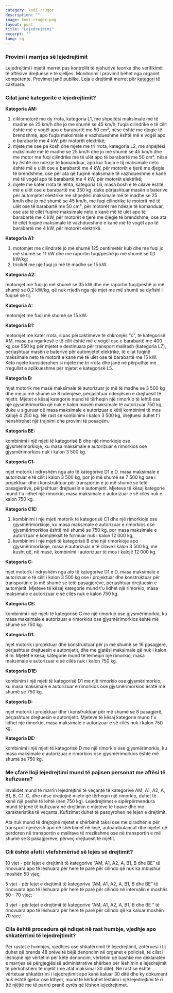 ```yaml
---
category: kodi-rrugor
description: ""
image: kodi-rrugor.png
layout: post
title: "Lejedrejtimi"
excerpt: ""
lang: sq
---
```

<script>
var data = { topics: [
  {
    title: "Provimi i marrjes së leje drejtimit",
    text: function(){ return $("#part1").html(); }
  },
  {
    title: "Kategoritë e leje drejtimit",
    text: function(){ return $("#part2").html(); }
  },
  {
    title: "Lejedrejtimi per personat me aftësi të kufizuara",
    text: function(){ return $("#part3").html(); }
  },
  {
    title: "Afati i vlefshmërisë së leje drejtimit",
    text: function(){ return $("#part4").html(); }
  },
  {
    title: "Humbja e lejedrejtimit",
    text: function(){ return $("#part5").html(); }
  }  
]};
</script>

<div id="part1" class="hidden">
<h3>Provimi i marrjes së lejedrejtimit</h3>
Lejedrejtimi i mjetit merret pas kontrollit të njohurive teorike dhe verifikimit të aftësive drejtuese e të sjelljes. Monitorimi i provimit bëhet nga organet kompetente. Provimet janë publike. Leja e drejtimit merret për <a href="#1" data-toggle="tab" id="link-kategorite" onclick='$(".custom-nav-tabs li:eq(0)").removeClass("active");$(".custom-nav-tabs li:eq(1)").addClass("active");'>kategori</a> të caktuara.
</div>

<div id="part2" class="hidden">
<h3>Cilat janë kategoritë e lejedrejtimit?</h3>
<b>Kategoria AM:</b>
<ol style="list-style-type: roman;">
<li>ciklomotorë me dy rrota, kategoria L1, me shpejtësi maksimale më të madhe se 25 km/h dhe jo me shumë se 45 km/h, fuqia cilindrike e të cilit është më e vogël apo e barabartë me 50 cm³, nëse është me djegie të brendshme, apo fuqia maksimale e vazhdueshme është më e vogël apo e barabartë me 4 kW, për motorët elektrikë;</li>
<li>mjete me ose pa kosh dhe mjete me tri rrota, kategoria L2, me shpejtësi maksimale më të madhe se 25 km/h dhe jo më shumë se 45 km/h dhe me motor me fuqi cilindrike më të ulët apo të barabartë me 50 cm³, nëse ky është me ndezje të komanduar, apo kur fuqia e tij maksimale neto është më e ulët ose e barabartë me 4 kW, për motorët e tjerë me djegie të brendshme, ose për ata që fuqinë maksimale të vazhdueshme e kanë më të vogël apo të barabartë me 4 kW, për motorët elektrikë;</li>
<li>mjete me katër rrota të lehta, kategoria L6, masa bosh e të cilave është më e ulët ose e barabartë me 350 kg, duke përjashtuar masën e baterive për automjetet elektrike me shpejtësi maksimale më të madhe se 25 km/h dhe jo më shumë se 45 km/h, me fuqi cilindrike të motorit më të ulët ose të barabartë me 50 cm³, për motorët me ndezje të komanduar, ose ata të cilët fuqinë maksimale neto e kanë më të ulët apo të barabartë me 4 kW, për motorët e tjerë me djegie të brendshme; ose ata të cilët fuqinë maksimale të vazhdueshme e kanë më të vogël apo të barabartë me 4 kW, për motorët elektrikë.</li>
</ol>
<b>Kategoria A1:</b>
<ol style="list-style-type: roman;">
<li>motomjet me cilindratë jo më shumë 125 centimetër kub dhe me fuqi jo më shumë se 11 kW dhe me raportin fuqi/peshë jo më shumë se 0,1 kW/kg;</li>
<li>tricikël me një fuqi jo më të madhe se 15 kW.</li>
</ol>
<b>Kategoria A2:</b> <p>motomjet me fuqi jo më shumë se 35 kW dhe me raportin fuqi/peshë jo më shumë se 0,2 kW/kg, që nuk rrjedh nga një mjet me më shumë se dyfishi i fuqisë së tij.</p>

<b>Kategoria A:</b> <p>motomjet me fuqi më shumë se 15 kW.</p>

<b>Kategoria B1:</b> <p>motomjet me katër rrota, sipas përcaktimeve të shkronjës "c", të kategorisë AM, masa pa ngarkesë e të cilit është më e vogël ose e barabartë me 400 kg ose 550 kg për mjetet e destinuara për transport mallrash (kategoria L7), përjashtuar masën e baterive për automjetet elektrike, të cilat fuqinë maksimale neto të motorit e kanë më të ulët ose të barabartë me 15 kW. Këto mjete konsiderohen si mjete me tri rrota dhe janë në përputhje me rregullat e aplikueshme për mjetet e kategorisë L5.</p>

<b>Kategoria B:</b> <p>mjet motorik me masë maksimale të autorizuar jo më të madhe se 3 500 kg dhe me jo më shumë se 8 ndenjëse, përjashtuar ndenjësen e drejtuesit të mjetit. Mjetet e kësaj kategorie mund të tërheqin një rimorkio të lehtë ose një gjysmërimorkio që nuk e kalon masën maksimale të autorizuar 750 kg, duke u siguruar që masa maksimale e autorizuar e këtij kombinimi të mos kalojë 4 250 kg. Në rast se kombinimi i kalon 3 500 kg, drejtuesi duhet t'i nënshtrohet një trajnimi dhe provimi të posaçëm.</p>

<b>Kategoria BE:</b> <p>kombinimi i një mjeti të kategorisë B dhe një rimorkioje ose gjysmërimorkioje, ku masa maksimale e autorizuar e rimorkios ose gjysmërimorkios nuk i kalon 3 500 kg.</p>

<b>Kategoria C1:</b> <p>mjet motorik i ndryshëm nga ato të kategorive D1 e D, masa maksimale e autorizuar e të cilit i kalon 3 500 kg, por jo më shumë se 7 500 kg ose i projektuar dhe i konstruktuar për transportin e jo më shumë se tetë pasagjerëve, përjashtuar drejtuesin e automjetit. Mjeteve të kësaj kategorie mund t'u lidhet një rimorkio, masa maksimale e autorizuar e së cilës nuk e kalon 750 kg.</p>

<b>Kategoria C1E:</b>
<ol style="list-style-type: roman;">
<li>kombinimi i një mjeti motorik të kategorisë C1 dhe një rimorkioje ose gjysmërimorkioje, ku masa maksimale e autorizuar e rimorkios ose gjysmërimorkios është më shumë se 750 kg, por masa maksimale e autorizuar e kompleksit të formuar nuk i kalon 12 000 kg;</li>
<li>kombinimi i një mjeti të kategorisë B dhe një rimorkioje apo gjysmërimorkioje, masa e autorizuar e të cilave i kalon 3 500 kg, me kusht që, në masë, kombinimi i autorizuar të mos i kalojë 12 000 kg.</li>
</ol>
<b>Kategoria C:</b> <p>mjet motorik i ndryshëm nga ato të kategorive D1 e D, masa maksimale e autorizuar e të cilit i kalon 3 500 kg ose i projektuar dhe konstruktuar për transportin e jo më shumë se tetë pasagjerëve, përjashtuar drejtuesin e automjetit. Mjeteve të kësaj kategorie mund t'u lidhet një rimorkio, masa maksimale e autorizuar e së cilës nuk e kalon 750 kg.</p>

<b>Kategoria CE:</b> <p>kombinimi i një mjeti të kategorisë C me një rimorkio ose gjysmërimorkio, ku masa maksimale e autorizuar e rimorkios ose gjysmërimorkios është më shumë se 750 kg.</p>

<b>Kategoria D1:</b> <p>mjet motorik i projektuar dhe konstruktuar për jo më shumë se 16 pasagjerë, përjashtuar drejtuesin e automjetit, dhe me gjatësi maksimale që nuk i kalon 8 m. Mjetet e kësaj kategorie mund të tërheqin një rimorkio, masa maksimale e autorizuar e së cilës nuk i kalon 750 kg.</p>

<b>Kategoria D1E:</b> <p>kombinim i një mjeti të kategorisë D1 me një rimorkio ose gjysmërimorkio, ku masa maksimale e autorizuar e rimorkios ose gjysmërimorkios është më shumë se 750 kg.</p>

<b>Kategoria D:</b> <p>mjet motorik i projektuar dhe i konstruktuar për më shumë se 8 pasagjerë, përjashtuar drejtuesin e automjetit. Mjeteve të kësaj kategorie mund t'u lidhet një rimorkio, masa maksimale e autorizuar e së cilës nuk i kalon 750 kg.</p>

<b>Kategoria DE:</b> <p>kombinimi i një mjeti të kategorisë D me një rimorkio ose gjysmërimorkio, ku masa maksimale e autorizuar e rimorkios ose gjysmërimorkios është më shumë se 750 kg.</p>

</div>

<div id="part3" class="hidden">
<h3>Me çfarë lloji lejedrejtimi mund të pajisen personat me aftësi të kufizuara?</h3>
<p>Invalidët mund të marrin lejedrejtimi të veçantë të kategorive AM, A1, A2, A, B1, B, C1, C, dhe nëse drejtojnë mjete që tërheqin një rimorkio, duhet të kenë një peshë të lehtë (nën 750 kg). Lejedrejtimet e sipërpërmendura mund të jenë të kufizuara në drejtimin e mjeteve të tipave dhe me karakteristika të veçanta. Kufizimet duhet të pasqyrohen në lejen e drejtimit.</p>
<p>Ata nuk mund të drejtojnë mjetet e shërbimit taksi ose me qiradhënie për transport njerëzish apo në shërbimet në linjë, autoambulancat dhe mjetet që përdoren në transportin e mallrave të rrezikshme ose në transportin e më shumë se 8 pasagjerëve, përveç drejtuesit të mjetit.</p>
</div>

<div id="part4" class="hidden">
<h3>Cili është afati i vlefshmërisë së lejes së drejtimit?</h3>
<p>10 vjet - për lejet e drejtimit të kategorive “AM, A1, A2, A, B1, B dhe BE” të rinovuara apo të lëshuara për herë të parë për cilindo që nuk ka mbushur moshën 50 vjeç;</p>
<p>5 vjet - për lejet e drejtimit të kategorive “AM, A1, A2, A, B1, B dhe BE” të rinovuara apo të lëshuara për herë të parë për cilindo në intervalin e moshës 50 - 70 vjeç; </p>
<p>3 vjet - për lejet e drejtimit të kategorive “AM, A1, A2, A, B1, B dhe BE ” të rinovuara apo të lëshuara për herë të parë për cilindo që ka kaluar moshën 70 vjeç.</p>
</div>

<div id="part5" class="hidden">
<h3>Cila është procedura që ndiqet në rast humbje, vjedhje apo shkatërrimi të lejedrejtimit?</h3>
Për rastet e humbjes, vjedhjes ose shkatërrimit të lejedrejtimit, zotëruesi i tij duhet që brenda 48 orëve të bëjë denoncim në organet e policisë, të cilat i lëshojnë një vërtetim për këtë denoncim, vërtetim që bashkë me deklaratën e marrjes së përgjegjësisë administrative shërben për lëshimin e lejedrejimit të përkohshëm të mjetit (me afat maksimal 30 ditë). Në rast se është vërtetuar shkatërrimi i lejedrejtimit apo kanë kaluar 30 ditë dhe ky dokument nuk është gjetur ose kthyer, mund të kërkohet lëshimi i një lejedrejtimi të ri (të njëjtë me të parin) pranë zyrës që lëshon lejedrejtimet.
</div>

<div class="post-content"></div>
